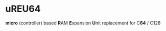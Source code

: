 # uREU64
**micro** (controller) based **R**AM **E**xpansion **U**nit replacement for C**64** / C128
